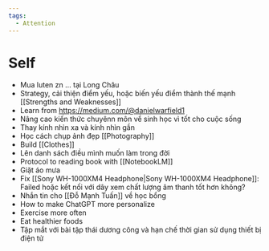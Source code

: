 ```yaml
---
tags:
  - Attention
---
```

# Self

- Mua luten zn ... tại Long Châu
- Strategy, cải thiện điểm yếu, hoặc biến yếu điểm thành thế mạnh [[Strengths and Weaknesses]]
- Learn from https://medium.com/@danielwarfield1
- Nâng cao kiến thức chuyênn môn về sinh học vì tốt cho cuộc sống
- Thay kính nhìn xa và kính nhìn gần
- Học cách chụp ảnh đẹp [[Photography]]
- Build [[Clothes]]
- Lên danh sách điều mình muốn làm trong đời
- Protocol to reading book with [[NotebookLM]]
- Giặt áo mưa
- Fix [[Sony WH-1000XM4 Headphone|Sony WH-1000XM4 Headphone]]: Failed hoặc kết nối với dây xem chất lượng âm thanh tốt hơn không?
- Nhắn tin cho [[Đỗ Mạnh Tuấn]] về học bổng
- How to make ChatGPT more personalize
- Exercise more often
- Eat healthier foods
- Tập mắt với bài tập thái dương công và hạn chế thời gian sử dụng thiết bị điện tử